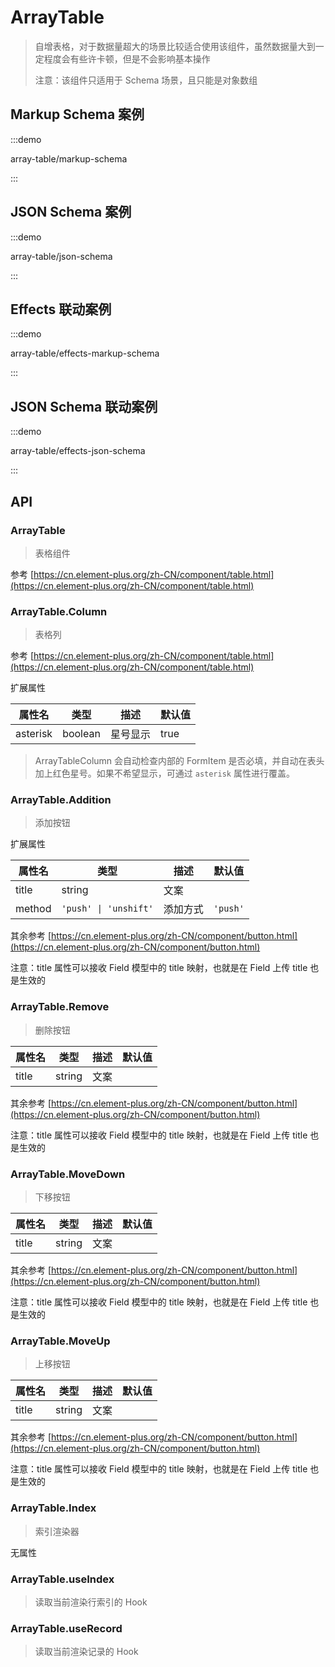 # ArrayTable

> 自增表格，对于数据量超大的场景比较适合使用该组件，虽然数据量大到一定程度会有些许卡顿，但是不会影响基本操作
>
> 注意：该组件只适用于 Schema 场景，且只能是对象数组

## Markup Schema 案例

:::demo

array-table/markup-schema

:::

## JSON Schema 案例

:::demo

array-table/json-schema

:::

## Effects 联动案例

:::demo

array-table/effects-markup-schema

:::

## JSON Schema 联动案例

:::demo

array-table/effects-json-schema

:::

## API

### ArrayTable

> 表格组件

参考 [https://cn.element-plus.org/zh-CN/component/table.html](https://cn.element-plus.org/zh-CN/component/table.html)

### ArrayTable.Column

> 表格列

参考 [https://cn.element-plus.org/zh-CN/component/table.html](https://cn.element-plus.org/zh-CN/component/table.html)

扩展属性

| 属性名   | 类型    | 描述     | 默认值 |
| -------- | ------- | -------- | ------ |
| asterisk | boolean | 星号显示 | true   |

> ArrayTableColumn 会自动检查内部的 FormItem 是否必填，并自动在表头加上红色星号。如果不希望显示，可通过 `asterisk` 属性进行覆盖。

### ArrayTable.Addition

> 添加按钮

扩展属性

| 属性名 | 类型                  | 描述     | 默认值   |
| ------ | --------------------- | -------- | -------- |
| title  | string                | 文案     |          |
| method | `'push' \| 'unshift'` | 添加方式 | `'push'` |

其余参考 [https://cn.element-plus.org/zh-CN/component/button.html](https://cn.element-plus.org/zh-CN/component/button.html)

注意：title 属性可以接收 Field 模型中的 title 映射，也就是在 Field 上传 title 也是生效的

### ArrayTable.Remove

> 删除按钮

| 属性名 | 类型   | 描述 | 默认值 |
| ------ | ------ | ---- | ------ |
| title  | string | 文案 |        |

其余参考 [https://cn.element-plus.org/zh-CN/component/button.html](https://cn.element-plus.org/zh-CN/component/button.html)

注意：title 属性可以接收 Field 模型中的 title 映射，也就是在 Field 上传 title 也是生效的

### ArrayTable.MoveDown

> 下移按钮

| 属性名 | 类型   | 描述 | 默认值 |
| ------ | ------ | ---- | ------ |
| title  | string | 文案 |        |

其余参考 [https://cn.element-plus.org/zh-CN/component/button.html](https://cn.element-plus.org/zh-CN/component/button.html)

注意：title 属性可以接收 Field 模型中的 title 映射，也就是在 Field 上传 title 也是生效的

### ArrayTable.MoveUp

> 上移按钮

| 属性名 | 类型   | 描述 | 默认值 |
| ------ | ------ | ---- | ------ |
| title  | string | 文案 |        |

其余参考 [https://cn.element-plus.org/zh-CN/component/button.html](https://cn.element-plus.org/zh-CN/component/button.html)

注意：title 属性可以接收 Field 模型中的 title 映射，也就是在 Field 上传 title 也是生效的

### ArrayTable.Index

> 索引渲染器

无属性

### ArrayTable.useIndex

> 读取当前渲染行索引的 Hook

### ArrayTable.useRecord

> 读取当前渲染记录的 Hook
